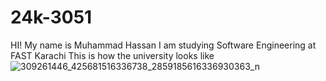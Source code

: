 # 24k-3051
HI!
My name is Muhammad Hassan
I am studying Software Engineering at FAST Karachi
This is how the university looks like 
![309261446_425681516336738_2859185616336930363_n](https://github.com/user-attachments/assets/fc9d7874-64e1-4300-a6af-9f44269520c7)

